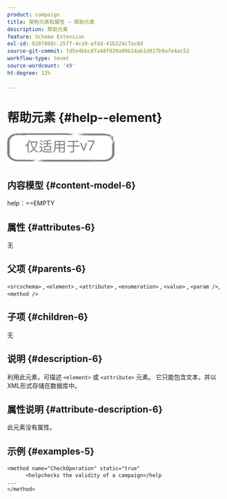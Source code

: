 ```yaml
---
product: campaign
title: 架构元素和属性 — 帮助元素
description: 帮助元素
feature: Schema Extension
exl-id: 8207868c-25ff-4ca9-afdd-41b324c7ac0d
source-git-commit: fd5e4bbc87a48f029a09b14ab1d927b9afe4ac52
workflow-type: tm+mt
source-wordcount: '49'
ht-degree: 12%

---
```


# 帮助元素 {#help--element}

![](../../../assets/v7-only.svg)

## 内容模型 {#content-model-6}

help：==EMPTY

## 属性 {#attributes-6}

无

## 父项 {#parents-6}

`<srcschema>`  ,  `<element>`   ,   `<attribute>`    ,    `<enumeration>`     ,     `<value>`      ,     `<param />`,      `<method />`

## 子项 {#children-6}

无

## 说明 {#description-6}

利用此元素，可描述 `<element>`  或  `<attribute>`   元素。 它只能包含文本，并以XML形式存储在数据库中。

## 属性说明 {#attribute-description-6}

此元素没有属性。

## 示例 {#examples-5}

```
<method name="CheckOperation" static="true"
      <helpchecks the validity of a campaign</help
...
</method> 
```
